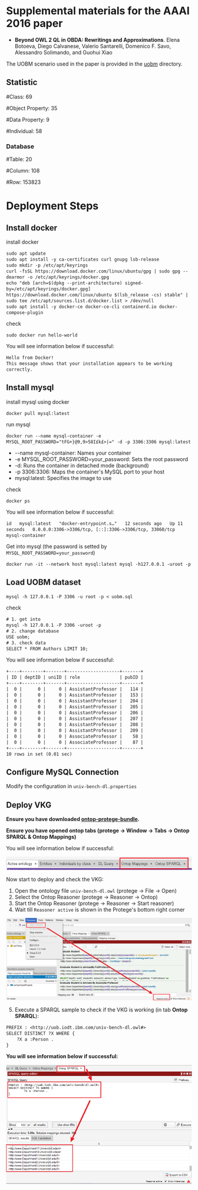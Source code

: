 # Supplemental materials for the AAAI 2016 paper

- **Beyond OWL 2 QL in OBDA: Rewritings and Approximations**. 
  Elena Botoeva, Diego Calvanese, Valerio Santarelli, Domenico F. Savo, Alessandro Solimando, and Guohui Xiao

The UOBM scenario used in the paper is provided in the [uobm](https://github.com/ontop/ontop-examples/tree/master/aaai-2016-ontoprox/uobm) directory.

## Statistic
#Class: 69

#Object Property: 35

#Data Property: 9

#Individual: 58
### Database
#Table: 20

#Column: 108

#Row: 153823

# Deployment Steps
## Install docker
install docker
```shell
sudo apt update
sudo apt install -y ca-certificates curl gnupg lsb-release
sudo mkdir -p /etc/apt/keyrings
curl -fsSL https://download.docker.com/linux/ubuntu/gpg | sudo gpg --dearmor -o /etc/apt/keyrings/docker.gpg
echo "deb [arch=$(dpkg --print-architecture) signed-by=/etc/apt/keyrings/docker.gpg] https://download.docker.com/linux/ubuntu $(lsb_release -cs) stable" | sudo tee /etc/apt/sources.list.d/docker.list > /dev/null
sudo apt install -y docker-ce docker-ce-cli containerd.io docker-compose-plugin
```
check
```shell
sudo docker run hello-world
```
You will see information below if successful:
```text
Hello from Docker!
This message shows that your installation appears to be working correctly.
```
## Install mysql
install mysql using docker
```shell
docker pull mysql:latest
```
run mysql
```shell
docker run --name mysql-container -e MYSQL_ROOT_PASSWORD="tFG+}@9,9>58I£k£>|=" -d -p 3306:3306 mysql:latest
```
- --name mysql-container: Names your container
- -e MYSQL_ROOT_PASSWORD=your_password: Sets the root password
- -d: Runs the container in detached mode (background)
- -p 3306:3306: Maps the container's MySQL port to your host
- mysql:latest: Specifies the image to use

check
```shell
docker ps
```
You will see information below if successful:
```text
id   mysql:latest   "docker-entrypoint.s…"   12 seconds ago   Up 11 seconds   0.0.0.0:3306->3306/tcp, [::]:3306->3306/tcp, 33060/tcp   mysql-container
```
Get into mysql (the password is setted by `MYSQL_ROOT_PASSWORD=your_password`)
```shell
docker run -it --network host mysql:latest mysql -h127.0.0.1 -uroot -p
```
## Load UOBM dataset
```shell
mysql -h 127.0.0.1 -P 3306 -u root -p < uobm.sql
```
check
```shell
# 1. get into 
mysql -h 127.0.0.1 -P 3306 -uroot -p
# 2. change database
USE uobm;
# 3. check data
SELECT * FROM Authors LIMIT 10;
```
You will see information below if successful:
```text
+----+--------+-------+--------------------+-------+
| ID | deptID | uniID | role               | pubID |
+----+--------+-------+--------------------+-------+
|  0 |      0 |     0 | AssistantProfessor |   114 |
|  0 |      0 |     0 | AssistantProfessor |   153 |
|  0 |      0 |     0 | AssistantProfessor |   204 |
|  0 |      0 |     0 | AssistantProfessor |   205 |
|  0 |      0 |     0 | AssistantProfessor |   206 |
|  0 |      0 |     0 | AssistantProfessor |   207 |
|  0 |      0 |     0 | AssistantProfessor |   208 |
|  0 |      0 |     0 | AssistantProfessor |   209 |
|  0 |      0 |     0 | AssociateProfessor |    58 |
|  0 |      0 |     0 | AssociateProfessor |    87 |
+----+--------+-------+--------------------+-------+
10 rows in set (0.01 sec)
```

## Configure MySQL Connection
Modify the configuration in `univ-bench-dl.properties`

## Deploy VKG
**Ensure you have downloaded [ontop-protege-bundle](https://github.com/ontop/ontop/releases).**

**Ensure you have opened ontop tabs (protege → Window → Tabs → Ontop SPARQL & Ontop Mappings)**

You will see information below if successful:

![protege_with_ontop_tabs](../../resources/imgs/protege_with_ontop_tabs.png)

Now start to deploy and check the VKG: 
1. Open the ontology file `univ-bench-dl.owl` (protege → File → Open)
2. Select the Ontop Reasoner (protege → Reasoner → Ontop)
3. Start the Ontop Reasoner (protege → Reasoner → Start reasoner)
4. Wait till `Reasoner active` is shown in the Protege's bottom right corner

![protege_with_ontop_tabs](../../resources/imgs/protege_reasoner_active.png)

5. Execute a SPARQL sample to check if the VKG is working (in tab **Ontop SPARQL**):
```text
PREFIX : <http://uob.iodt.ibm.com/univ-bench-dl.owl#>
SELECT DISTINCT ?X WHERE {
	?X a :Person .
}
```

**You will see information below if successful:**

![protege_sparql_query](../../resources/imgs/protege_sparql_query.png)